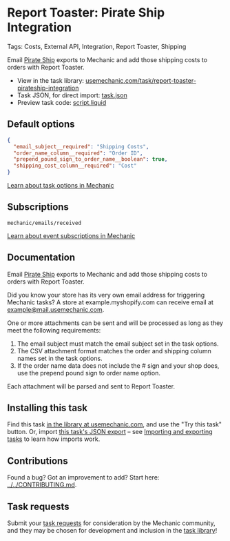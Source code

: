 # Report Toaster: Pirate Ship Integration

Tags: Costs, External API, Integration, Report Toaster, Shipping

Email [Pirate Ship](https://www.pirateship.com/) exports to Mechanic and add those shipping costs to orders with Report Toaster.

* View in the task library: [usemechanic.com/task/report-toaster-pirateship-integration](https://usemechanic.com/task/report-toaster-pirateship-integration)
* Task JSON, for direct import: [task.json](../../tasks/report-toaster-pirateship-integration.json)
* Preview task code: [script.liquid](./script.liquid)

## Default options

```json
{
  "email_subject__required": "Shipping Costs",
  "order_name_column__required": "Order ID",
  "prepend_pound_sign_to_order_name__boolean": true,
  "shipping_cost_column__required": "Cost"
}
```

[Learn about task options in Mechanic](https://docs.usemechanic.com/article/471-task-options)

## Subscriptions

```liquid
mechanic/emails/received
```

[Learn about event subscriptions in Mechanic](https://docs.usemechanic.com/article/408-subscriptions)

## Documentation

Email [Pirate Ship](https://www.pirateship.com/) exports to Mechanic and add those shipping costs to orders with Report Toaster.

Did you know your store has its very own email address for triggering Mechanic tasks? A store at example.myshopify.com can receive email at example@mail.usemechanic.com.

One or more attachments can be sent and will be processed as long as they meet the following requirements:

1. The email subject must match the email subject set in the task options.
2. The CSV attachment format matches the order and shipping column names set in the task options.
3. If the order name data does not include the # sign and your shop does, use the prepend pound sign to order name option.

Each attachment will be parsed and sent to Report Toaster.

## Installing this task

Find this task [in the library at usemechanic.com](https://usemechanic.com/task/report-toaster-pirateship-integration), and use the "Try this task" button. Or, import [this task's JSON export](../../tasks/report-toaster-pirateship-integration.json) – see [Importing and exporting tasks](https://docs.usemechanic.com/article/505-importing-and-exporting-tasks) to learn how imports work.

## Contributions

Found a bug? Got an improvement to add? Start here: [../../CONTRIBUTING.md](../../CONTRIBUTING.md).

## Task requests

Submit your [task requests](https://mechanic.canny.io/task-requests) for consideration by the Mechanic community, and they may be chosen for development and inclusion in the [task library](https://tasks.mechanic.dev/)!
